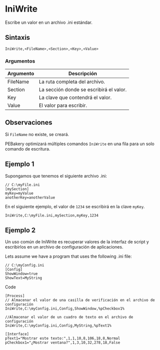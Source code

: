 # IniWrite

Escribe un valor en un archivo .ini estándar.

## Sintaxis

```pebakery
IniWrite,<FileName>,<Section>,<Key>,<Value>
```

### Argumentos

| Argumento | Descripción |
| --- | --- |
| FileName | La ruta completa del archivo. |
| Section | La sección donde se escribirá el valor. |
| Key | La clave que contendrá el valor.|
| Value | El valor para escribir.|

## Observaciones

Si `FileName` no existe, se creará.

PEBakery optimizará múltiples comandos `IniWrite` en una fila para un solo comando de escritura.

## Ejemplo 1

Supongamos que tenemos el siguiente archivo .ini:

```pebakery
// C:\myFile.ini
[mySection]
myKey=myValue
anotherKey=anotherValue
```

En el siguiente ejemplo, el valor de `1234` se escribirá en la clave `myKey`.

```pebakery
IniWrite,C:\myFile.ini,mySection,myKey,1234
```

## Ejemplo 2

Un uso común de IniWrite es recuperar valores de la interfaz de script y escribirlos en un archivo de configuración de aplicaciones.

Lets assume we have a program that uses the following .ini file:

```pebakery
// C:\myConfig.ini
[Config]
ShowWindow=true
ShowText=MyString
```

Code

```pebakery
[Process]
// Almacenar el valor de una casilla de verificación en el archivo de configuración
IniWrite,C:\myConfig.ini,Config,ShowWindow,%pCheckbox1%

//Almacenar el valor de un cuadro de texto en el archivo de configuración
IniWrite,C:\myConfig.ini,Config,MyString,%pText1%

[Interface]
pText1="Mostrar este texto:",1,1,10,8,106,18,8,Normal
pCheckbox1="¿Mostrar ventana?",1,3,10,32,278,18,False
```
